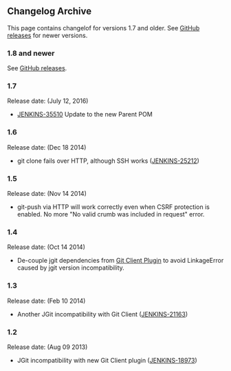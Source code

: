 ## Changelog Archive

This page contains changelof for versions 1.7 and older.
See [GitHub releases](https://github.com/jenkinsci/git-server-plugin/releases) for newer versions.

### 1.8 and newer

See [GitHub releases](https://github.com/jenkinsci/git-server-plugin/releases).

### 1.7

Release date: (July 12, 2016)

-   [JENKINS-35510](https://issues.jenkins-ci.org/browse/JENKINS-35510)
    Update to the new Parent POM

### 1.6

Release date: (Dec 18 2014)

-   git clone fails over HTTP, although SSH works
    ([JENKINS-25212](https://issues.jenkins-ci.org/browse/JENKINS-25212))

### 1.5

Release date: (Nov 14 2014)

-   git-push via HTTP will work correctly even when CSRF protection is
    enabled. No more "No valid crumb was included in request" error.

### 1.4

Release date: (Oct 14 2014)

-   De-couple jgit dependencies from [Git Client
    Plugin](https://wiki.jenkins.io/display/JENKINS/Git+Client+Plugin)
    to avoid LinkageError caused by jgit version incompatibility.

### 1.3

Release date: (Feb 10 2014)

-   Another JGit incompatibility with Git Client
    ([JENKINS-21163](https://issues.jenkins-ci.org/browse/JENKINS-21163))

### 1.2

Release date: (Aug 09 2013)

-   JGit incompatibility with new Git Client plugin
    ([JENKINS-18973](https://issues.jenkins-ci.org/browse/JENKINS-18973))
